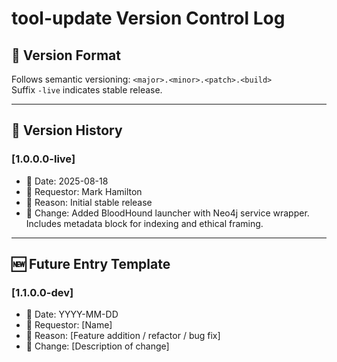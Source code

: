 # tool-update Version Control Log

## 🔖 Version Format
Follows semantic versioning: `<major>.<minor>.<patch>.<build>`  
Suffix `-live` indicates stable release.

---

## 🧾 Version History

### [1.0.0.0-live]
- 📅 Date: 2025-08-18
- 🧑 Requestor: Mark Hamilton
- 📝 Reason: Initial stable release
- 🔧 Change: Added BloodHound launcher with Neo4j service wrapper. Includes metadata block for indexing and ethical framing.

---

## 🆕 Future Entry Template

### [1.1.0.0-dev]
- 📅 Date: YYYY-MM-DD
- 🧑 Requestor: [Name]
- 📝 Reason: [Feature addition / refactor / bug fix]
- 🔧 Change: [Description of change]
